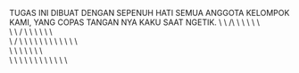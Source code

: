TUGAS INI DIBUAT DENGAN SEPENUH HATI SEMUA ANGGOTA KELOMPOK KAMI, YANG COPAS TANGAN NYA KAKU SAAT NGETIK.
\ \        /\  \         \        \\ \      \         \
\   \    /  \  \         \       \    \     \         \
\     \/    \  \         \      \ \ \ \\    \ \ \ \ \ \
\           \  \         \     \        \   \         \
\           \  \ \ \ \ \ \    \          \  \         \
